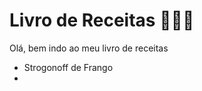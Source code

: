 # Livro de Receitas :cookie::man_cook:



Olá, bem indo ao meu livro de receitas

- Strogonoff de Frango
- 

 
